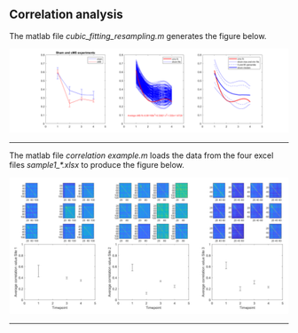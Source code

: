 

## Correlation analysis

The matlab file *cubic_fitting_resampling.m* generates the figure below.

![](figureA.png)

---

The matlab file *correlation example.m* loads the data from the four excel files *sample1_\*.xlsx* to produce the figure below.

![](sample1_cMS.png)


---


